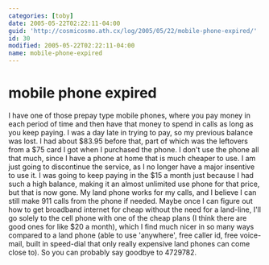 ```yaml
---
categories: [toby]
date: 2005-05-22T02:22:11-04:00
guid: 'http://cosmicosmo.ath.cx/log/2005/05/22/mobile-phone-expired/'
id: 30
modified: 2005-05-22T02:22:11-04:00
name: mobile-phone-expired
---
```


mobile phone expired
====================

I have one of those prepay type mobile phones, where you pay money in each period of time and then have that money to spend in calls as long as you keep paying.  I was a day late in trying to pay, so my previous balance was lost.  I had about $83.95 before that, part of which was the leftovers from a $75 card I got when I purchased the phone.  I don't use the phone all that much, since I have a phone at home that is much cheaper to use.  I am just going to discontinue the service, as I no longer have a major insentive to use it.  I was going to keep paying in the $15 a month just because I had such a high balance, making it an almost unlimited use phone for that price, but that is now gone.  My land phone works for my calls, and I believe I can still make 911 calls from the phone if needed.  Maybe once I can figure out how to get broadband internet for cheap without the need for a land-line, I'll go solely to the cell phone with one of the cheap plans (I think there are good ones for like $20 a month), which I find much nicer in so many ways compared to a land phone (able to use 'anywhere', free caller id, free voice-mail, built in speed-dial that only really expensive land phones can come close to).  So you can probably say goodbye to 4729782.
